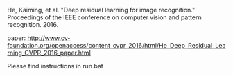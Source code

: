 He, Kaiming, et al. "Deep residual learning for image recognition." Proceedings of the IEEE conference on computer vision and pattern recognition. 2016.

paper: http://www.cv-foundation.org/openaccess/content_cvpr_2016/html/He_Deep_Residual_Learning_CVPR_2016_paper.html

Please find instructions in run.bat
